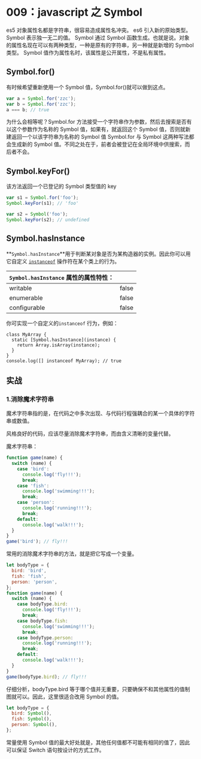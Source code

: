# 009：javascript 之 Symbol

es5 对象属性名都是字符串，很容易造成属性名冲突。
es6 引入新的原始类型。Symbol 表示独一无二的值。
Symbol 通过 Symbol 函数生成。也就是说。对象的属性名现在可以有两种类型，一种是原有的字符串，另一种就是新增的 Symbol 类型。
Symbol 值作为属性名时，该属性是公开属性，不是私有属性。

## Symbol.for()

有时候希望重新使用一个 Symbol 值，Symbol.for()就可以做到这点。

```javascript
var a = Symbol.for('zzc');
var b = Symbol.for('zzc');
a === b; // true
```

为什么会相等呢？Symbol.for 方法接受一个字符串作为参数，然后去搜索是否有以这个参数作为名称的 Symbol 值，如果有，就返回这个 Symbol 值，否则就新建返回一个以该字符串为名称的 Symbol 值 Symbol.for 与 Symbol 这两种写法都会生成新的 Symbol 值。不同之处在于，前者会被登记在全局环境中供搜索，而后者不会。

## Symbol.keyFor()

该方法返回一个已登记的 Symbol 类型值的 key<br />

```javascript
var s1 = Symbol.for('foo');
Symbol.keyFor(s1); // 'foo'

var s2 = Symbol('foo');
Symbol.keyFor(s2); // undefined
```

## Symbol.hasInstance

**`Symbol.hasInstance`**用于判断某对象是否为某构造器的实例。因此你可以用它自定义 [`instanceof`](https://developer.mozilla.org/zh-CN/docs/Web/JavaScript/Reference/Operators/instanceof) 操作符在某个类上的行为。<br />

| `Symbol.hasInstance` 属性的属性特性： |       |
| :------------------------------------ | ----- |
| writable                              | false |
| enumerable                            | false |
| configurable                          | false |

你可实现一个自定义的`instanceof` 行为，例如：

```
class MyArray {
  static [Symbol.hasInstance](instance) {
    return Array.isArray(instance);
  }
}
console.log([] instanceof MyArray); // true
```

## 实战

### 1.消除魔术字符串

魔术字符串指的是，在代码之中多次出现、与代码行程强耦合的某一个具体的字符串或数值。

风格良好的代码，应该尽量消除魔术字符串，而由含义清晰的变量代替。

魔术字符串：

```javascript
function game(name) {
  switch (name) {
    case 'bird':
      console.log('fly!!!');
      break;
    case 'fish':
      console.log('swimming!!!');
      break;
    case 'person':
      console.log('running!!!');
      break;
    default:
      console.log('walk!!!');
  }
}
game('bird'); // fly!!!
```

常用的消除魔术字符串的方法，就是把它写成一个变量。

```javascript
let bodyType = {
  bird: 'bird',
  fish: 'fish',
  person: 'person',
};
function game(name) {
  switch (name) {
    case bodyType.bird:
      console.log('fly!!!');
      break;
    case bodyType.fish:
      console.log('swimming!!!');
      break;
    case bodyType.person:
      console.log('running!!!');
      break;
    default:
      console.log('walk!!!');
  }
}
game(bodyType.bird); // fly!!!
```

仔细分析，bodyType.bird 等于哪个值并无重要，只要确保不和其他属性的值制图就可以。因此，这里很适合改用 Symbol 的值。

```javascript
let bodyType = {
  bird: Symbol(),
  fish: Symbol(),
  person: Symbol(),
};
```

常量使用 Symbol 值的最大好处就是，其他任何值都不可能有相同的值了，因此可以保证 Switch 语句按设计的方式工作。
